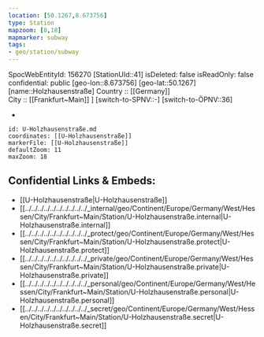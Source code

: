 ```yaml
---
location: [50.1267,8.673756] 
type: Station 
mapzoom: [8,18] 
mapmarker: subway 
tags:
- geo/station/subway
---
```

SpocWebEntityId: 156270
[StationUId::41] 
isDeleted: false
isReadOnly: false
confidential: public
[geo-lon::8.673756] 
[geo-lat::50.1267] 
[name::Holzhausenstraße] 
Country :: [[Germany]]  
City :: [[Frankfurt~Main]] ] 
[switch-to-SPNV::-] 
[switch-to-ÖPNV::36] 

-

```leaflet
id: U-Holzhausenstraße.md
coordinates: [[U-Holzhausenstraße]] 
markerFile: [[U-Holzhausenstraße]] 
defaultZoom: 11 
maxZoom: 18
```


## Confidential Links & Embeds: 
- [[U-Holzhausenstraße|U-Holzhausenstraße]] 
- [[../../../../../../../../../../_internal/geo/Continent/Europe/Germany/West/Hessen/City/Frankfurt~Main/Station/U-Holzhausenstraße.internal|U-Holzhausenstraße.internal]] 
- [[../../../../../../../../../../_protect/geo/Continent/Europe/Germany/West/Hessen/City/Frankfurt~Main/Station/U-Holzhausenstraße.protect|U-Holzhausenstraße.protect]] 
- [[../../../../../../../../../../_private/geo/Continent/Europe/Germany/West/Hessen/City/Frankfurt~Main/Station/U-Holzhausenstraße.private|U-Holzhausenstraße.private]] 
- [[../../../../../../../../../../_personal/geo/Continent/Europe/Germany/West/Hessen/City/Frankfurt~Main/Station/U-Holzhausenstraße.personal|U-Holzhausenstraße.personal]] 
- [[../../../../../../../../../../_secret/geo/Continent/Europe/Germany/West/Hessen/City/Frankfurt~Main/Station/U-Holzhausenstraße.secret|U-Holzhausenstraße.secret]] 
